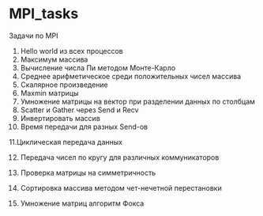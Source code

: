 # MPI_tasks
Задачи по MPI

1. Hello world из всех процессов
2. Maксимум массива
3. Вычисление числа Пи методом Монте-Карло
4. Среднее арифметическое среди положительных чисел массива
5. Скалярное произведение
6. Maxmin матрицы
7. Умножение матрицы на вектор при разделении данных по столбцам
8. Scatter и Gather через Send и Recv
9. Инвертировать массив
10. Время передачи для разных Send-oв

11.Циклическая передача данных

12. Передача чисел по кругу  для различных коммуникаторов
13. Проверка матрицы на симметричность
14. Сортировка массива методом чет-нечетной перестановки

16. Умножение матриц алгоритм Фокса

